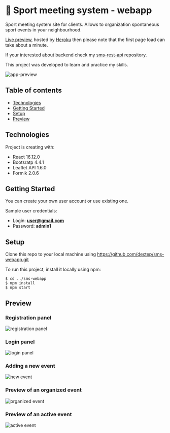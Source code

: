 # 🏃 Sport meeting system - webapp


Sport meeting system site for clients. 
Allows to organization spontaneous sport events in your neighbourhood.

[Live preview](https://sport-meeting-system.herokuapp.com), hosted by [Heroku](https://www.heroku.com/) then please note that the first page load can take about a minute.

If your interested about backend check my [sms-rest-api](https://github.com/dextep/sms-rest-api) repository.

This project was developed to learn and practice my skills.

![app-preview](https://i.ibb.co/zXDFfms/5.png)


## Table of contents

* [Technologies](#technologies)
* [Getting Started](#getting-started)
* [Setup](#setup)
* [Preview](#preview)

## Technologies

Project is creating with:

* React 16.12.0
* Bootsratp 4.4.1
* Leaflet API 1.6.0
* Formik 2.0.6

## Getting Started

You can create your own user account or use existing one.

Sample user credentials:

- Login: **user@gmail.com**
- Password: **admin1**

## Setup

Clone this repo to your local machine using https://github.com/dextep/sms-webapp.git

To run this project, install it locally using npm:
```
$ cd ../sms-webapp
$ npm install
$ npm start
```

## Preview

### Registration panel

![registration panel](https://i.ibb.co/0KL2hvd/Screenshot-2020-04-26-at-16-11-01.png)

### Login panel

![login panel](https://i.ibb.co/GWb9MqX/Screenshot-2020-04-26-at-16-09-54.png)

### Adding a new event

![new event](https://i.ibb.co/5KnBxGy/3.png)

### Preview of an organized event

![organized event](https://i.ibb.co/HYTJd7b/4.png)

### Preview of an active event

![active event](https://i.ibb.co/zXDFfms/5.png)


